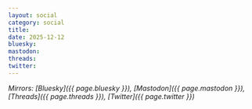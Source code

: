 ```yaml
---
layout: social
category: social
title:
date: 2025-12-12
bluesky:
mastodon:
threads:
twitter:
---
```


*Mirrors: [Bluesky]({{ page.bluesky }}), [Mastodon]({{ page.mastodon }}), [Threads]({{ page.threads }}), [Twitter]({{ page.twitter }})*
